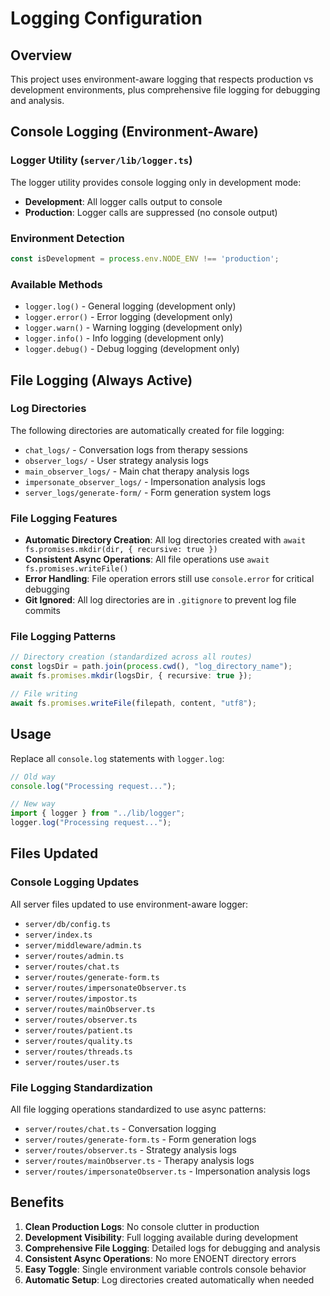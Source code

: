 # Logging Configuration

## Overview

This project uses environment-aware logging that respects production vs development environments, plus comprehensive file logging for debugging and analysis.

## Console Logging (Environment-Aware)

### Logger Utility (`server/lib/logger.ts`)

The logger utility provides console logging only in development mode:
- **Development**: All logger calls output to console
- **Production**: Logger calls are suppressed (no console output)

### Environment Detection

```typescript
const isDevelopment = process.env.NODE_ENV !== 'production';
```

### Available Methods

- `logger.log()` - General logging (development only)
- `logger.error()` - Error logging (development only)
- `logger.warn()` - Warning logging (development only)
- `logger.info()` - Info logging (development only)
- `logger.debug()` - Debug logging (development only)

## File Logging (Always Active)

### Log Directories

The following directories are automatically created for file logging:

- `chat_logs/` - Conversation logs from therapy sessions
- `observer_logs/` - User strategy analysis logs
- `main_observer_logs/` - Main chat therapy analysis logs  
- `impersonate_observer_logs/` - Impersonation analysis logs
- `server_logs/generate-form/` - Form generation system logs

### File Logging Features

- **Automatic Directory Creation**: All log directories created with `await fs.promises.mkdir(dir, { recursive: true })`
- **Consistent Async Operations**: All file operations use `await fs.promises.writeFile()`
- **Error Handling**: File operation errors still use `console.error` for critical debugging
- **Git Ignored**: All log directories are in `.gitignore` to prevent log file commits

### File Logging Patterns

```typescript
// Directory creation (standardized across all routes)
const logsDir = path.join(process.cwd(), "log_directory_name");
await fs.promises.mkdir(logsDir, { recursive: true });

// File writing
await fs.promises.writeFile(filepath, content, "utf8");
```

## Usage

Replace all `console.log` statements with `logger.log`:

```typescript
// Old way
console.log("Processing request...");

// New way
import { logger } from "../lib/logger";
logger.log("Processing request...");
```

## Files Updated

### Console Logging Updates
All server files updated to use environment-aware logger:

- `server/db/config.ts`
- `server/index.ts`
- `server/middleware/admin.ts`
- `server/routes/admin.ts`
- `server/routes/chat.ts`
- `server/routes/generate-form.ts`
- `server/routes/impersonateObserver.ts`
- `server/routes/impostor.ts`
- `server/routes/mainObserver.ts`
- `server/routes/observer.ts`
- `server/routes/patient.ts`
- `server/routes/quality.ts`
- `server/routes/threads.ts`
- `server/routes/user.ts`

### File Logging Standardization
All file logging operations standardized to use async patterns:

- `server/routes/chat.ts` - Conversation logging
- `server/routes/generate-form.ts` - Form generation logs
- `server/routes/observer.ts` - Strategy analysis logs
- `server/routes/mainObserver.ts` - Therapy analysis logs
- `server/routes/impersonateObserver.ts` - Impersonation analysis logs

## Benefits

1. **Clean Production Logs**: No console clutter in production
2. **Development Visibility**: Full logging available during development  
3. **Comprehensive File Logging**: Detailed logs for debugging and analysis
4. **Consistent Async Operations**: No more ENOENT directory errors
5. **Easy Toggle**: Single environment variable controls console behavior
6. **Automatic Setup**: Log directories created automatically when needed